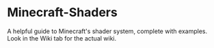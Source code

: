 # Minecraft-Shaders
A helpful guide to Minecraft's shader system, complete with examples. Look in the Wiki tab for the actual wiki.
